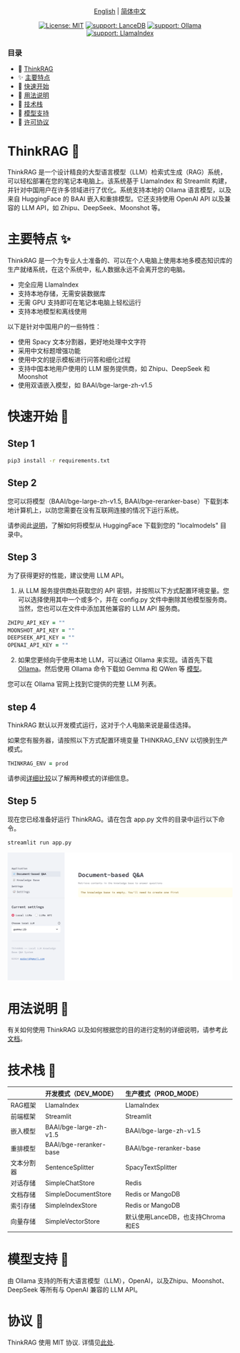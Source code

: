 <p align="center">
  <a href="./README.md">English</a> |
  <a href="./README_zh.md">简体中文</a>
</p>

<div align="center">

[![License: MIT](https://img.shields.io/badge/License-MIT-yellow.svg)](./LICENSE) [![support: LanceDB](https://img.shields.io/badge/Support-LanceDB-blue.svg)](https://lancedb.com/) [![support: Ollama](https://img.shields.io/badge/Support-Ollama-green.svg)](https://ollama.com/) [![support: LlamaIndex](https://img.shields.io/badge/Support-LlamaIndex-purple.svg)](https://www.llamaindex.ai/)



</div>

### 目录

- 🤔 [ThinkRAG](#What-is-ThinkRAG)
- ✨ [主要特点](#Key-Features)
- 🛫 [快速开始](#quick-start)
- 📖 [用法说明](#engine-interface-instructions)
- 🔬 [技术栈](#Modes-Comparison)
- 🧸 [模型支持](#Support-Models)
- 📄 [许可协议](#license)

<div id='What-is-ThinkRAG'></a>

# ThinkRAG 🤔

ThinkRAG 是一个设计精良的大型语言模型（LLM）检索式生成（RAG）系统，可以轻松部署在您的笔记本电脑上。该系统基于 LlamaIndex 和 Streamlit 构建，并针对中国用户在许多领域进行了优化。系统支持本地的 Ollama 语言模型，以及来自 HuggingFace 的 BAAI 嵌入和重排模型。它还支持使用 OpenAI API 以及兼容的 LLM API，如 Zhipu、DeepSeek、Moonshot 等。

<div id='Key-Features'></a>

# 主要特点 ✨

ThinkRAG 是一个为专业人士准备的、可以在个人电脑上使用本地多模态知识库的生产就绪系统，在这个系统中，私人数据永远不会离开您的电脑。

- 完全应用 LlamaIndex
- 支持本地存储，无需安装数据库
- 无需 GPU 支持即可在笔记本电脑上轻松运行
- 支持本地模型和离线使用

以下是针对中国用户的一些特性：
- 使用 Spacy 文本分割器，更好地处理中文字符
- 采用中文标题增强功能
- 使用中文的提示模板进行问答和细化过程
- 支持中国本地用户使用的 LLM 服务提供商，如 Zhipu、DeepSeek 和 Moonshot
- 使用双语嵌入模型，如 BAAI/bge-large-zh-v1.5

<div id='quick-start'></a>

# 快速开始 🛫

## Step 1

```zsh
pip3 install -r requirements.txt
```

## Step 2

您可以将模型（BAAI/bge-large-zh-v1.5, BAAI/bge-reranker-base）下载到本地计算机上，以防您需要在没有互联网连接的情况下运行系统。

请参阅此[说明](Instructions.md)，了解如何将模型从 HuggingFace 下载到您的 "localmodels" 目录中。


## Step 3

为了获得更好的性能，建议使用 LLM API。

1. 从 LLM 服务提供商处获取您的 API 密钥，并按照以下方式配置环境变量。您可以选择使用其中一个或多个，并在 config.py 文件中删除其他模型服务商。当然，您也可以在文件中添加其他兼容的 LLM API 服务商。

```zsh
ZHIPU_API_KEY = ""
MOONSHOT_API_KEY = ""
DEEPSEEK_API_KEY = ""
OPENAI_API_KEY = ""
```

2. 如果您更倾向于使用本地 LLM，可以通过 Ollama 来实现。请首先下载 [Ollama](https://ollama.com/download)。然后使用 Ollama 命令下载如 Gemma 和 QWen 等 [模型](https://ollama.com/library)。

您可以在 Ollama 官网上找到它提供的完整 LLM 列表。

## step 4

ThinkRAG 默认以开发模式运行，这对于个人电脑来说是最佳选择。

如果您有服务器，请按照以下方式配置环境变量 THINKRAG_ENV 以切换到生产模式。


```zsh
THINKRAG_ENV = prod
```

请参阅[详细比较](#Modes-Comparison)以了解两种模式的详细信息。

## Step 5

现在您已经准备好运行 ThinkRAG。请在包含 app.py 文件的目录中运行以下命令。

```zsh
streamlit run app.py
```

<div align="center">
<img src="web/src/Home_Page.png" width="700" alt="the_knowledge_base_is_empty">
</a>
</div>

<div id='engine-interface-instructions'></a>

# 用法说明 📖

有关如何使用 ThinkRAG 以及如何根据您的目的进行定制的详细说明，请参考此[文档](Instructions.md)。

<div id='Modes-Comparison'></a>

# 技术栈 🔬

| |开发模式（DEV_MODE）|生产模式（PROD_MODE）|
|:----|:----|:----|
|RAG框架|LlamaIndex|LlamaIndex|
|前端框架|Streamlit|Streamlit|
|嵌入模型|BAAI/bge-large-zh-v1.5|BAAI/bge-large-zh-v1.5|
|重排模型|BAAI/bge-reranker-base|BAAI/bge-reranker-base|
|文本分割器|SentenceSplitter|SpacyTextSplitter|
|对话存储|SimpleChatStore|Redis|
|文档存储|SimpleDocumentStore|Redis or MangoDB|
|索引存储|SimpleIndexStore|Redis or MangoDB|
|向量存储|SimpleVectorStore|默认使用LanceDB，也支持Chroma和ES|

<div id='Support-Models'></a>

# 模型支持 🧸

由 Ollama 支持的所有大语言模型（LLM），OpenAI，以及Zhipu、Moonshot、DeepSeek 等所有与 OpenAI 兼容的 LLM API。

<div id='license'></a>

# 协议 📄

ThinkRAG 使用 MIT 协议. 详情见[此处](LICENSE).